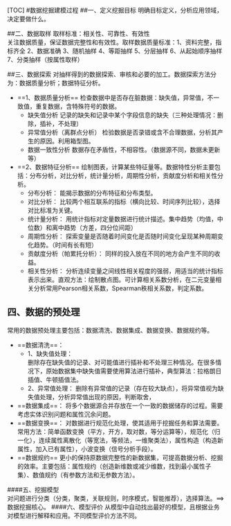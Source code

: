 [TOC]
#数据挖掘建模过程
##一、定义挖掘目标
明确目标定义，分析应用领域，决定要做什么。

##二、数据取样
取样标准：相关性、可靠性、有效性  
关注数据质量，保证数据完整性和有效性。取样数据质量标准：1、资料完整，指标齐全 2、数据准确 3、随机抽样 4、等距抽样 5、分层抽样 6、从起始顺序抽样 7、分类抽样（按属性取样）

##三、数据探索
对抽样得到的数据探索、审核和必要的加工。数据探索方法分为：数据质量分析；数据特征分析。
* ==1、数据质量分析==
  检查数据中是否存在脏数据：缺失值，异常值，不一致值，重复数据，含特殊符号的数据。
  * 缺失值分析
    记录的缺失和记录中某个字段信息的缺失（三种处理情况：删除，插补，不处理）
  * 异常值分析（离群点分析）
    检验数据是否录错或含不合理数据，分析其产生的原因。利用箱型图。
  * 数据一致性分析
    数据存在矛盾性，不相容性。（数据源不同，数据未更新等）
* ==2、数据特征分析==
    绘制图表，计算某些特征量等。数据特性分析主要包括：分布分析，对比分析，统计量分析，周期性分析，贡献度分析和相关性分析。
  * 分布分析：
  能揭示数据的分布特征和分布类型。
  * 对比分析：
    比较两个相互联系的指标（横向比较、时间序列比较），选择对比标准为关键。
  * 统计量分析：
    用统计指标对定量数据进行统计描述。集中趋势（均值，中位数）和离中趋势（方差，四分位间距）
  * 周期性分析：
    探索变量是否随着时间变化是否随时间变化呈现某种周期变化趋势。（时间有长有短）
  * 贡献度分析（帕累托分析）：
    同样的投入放在不同的地方会产生不同的收益。
  * 相关性分析：
    分析连续变量之间线性相关程度的强弱，用适当的统计指标表示出来。直观方法：绘制散点图。可计算相关系数分析，在二元变量相关分析常用Pearson相关系数，Spearman秩相关系数，判定系数。


## 四、数据的预处理

常用的数据预处理主要包括：数据清洗、数据集成、数据变换、数据规约等。

* ==数据清洗==：
  * 1、缺失值处理：  
  删除存在缺失值的记录、对可能值进行插补和不处理三种情况。在很多情况下，原始数据集中缺失值需要使用算法进行插补，典型算法：拉格朗日插值、牛顿插值法。
  * 2、异常值处理：
  删除有异常值的记录（存在较大缺点），将异常值视为缺失值处理，分析异常值出现的原因，判断取舍，
* ==数据集成==：
  将多个数据源合并存放在一个一致的数据储存的过程。需要考虑实体识别问题和属性沉余问题。
* ==数据变换==：
  对数据进行规范化处理，使其适用于挖掘任务和算法需要。常用方法：简单函数变换（平方，开方，取对数，等分运算等），规范化（归一化），连续属性离散化（等宽法，等频法，一维聚类法），属性构造（构造新属性，加入已有属性），小波变换（信号分析手段）。
* ==数据规约==
  更小的保持原数据完整性的新数据集，可提高数据分析、挖掘的效率。主要包括：属性规约（创造新维数或减少维数，找到最小属性子集）、数值规约（有参数方法和无参数方法）。


####五、挖掘模型  
对问题进行分类（分类，聚类，关联规则，时序模式，智能推荐），选择算法。==>数据挖掘核心。
####六、模型评价
从模型中自动找出最好的模型，且根据业务对模型进行解释和应用。不同模型评价方法不同。